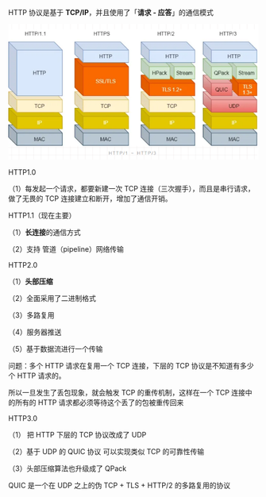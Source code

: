 HTTP 协议是基于 **TCP/IP**，并且使用了「**请求 - 应答**」的通信模式

![img](..\resource\http协议区别.png)

HTTP1.0

（1）每发起一个请求，都要新建一次 TCP 连接（三次握手），而且是串行请求，做了无畏的 TCP 连接建立和断开，增加了通信开销。



HTTP1.1（现在主要）

（1）**长连接**的通信方式

（2）支持 管道（pipeline）网络传输



HTTP2.0

（1）**头部压缩**

（2）全面采用了二进制格式

（3）多路复用

（4）服务器推送

（5）基于数据流进行一个传输



问题：多个 HTTP 请求在复用一个 TCP 连接，下层的 TCP 协议是不知道有多少个 HTTP 请求的。

所以一旦发生了丢包现象，就会触发 TCP 的重传机制，这样在一个 TCP 连接中的所有的 HTTP 请求都必须等待这个丢了的包被重传回来



HTTP3.0

（1） 把 HTTP 下层的 TCP 协议改成了 UDP

（2）基于 UDP 的 QUIC 协议 可以实现类似 TCP 的可靠性传输

（3）头部压缩算法也升级成了 QPack

 QUIC 是一个在 UDP 之上的伪 TCP + TLS + HTTP/2 的多路复用的协议

 